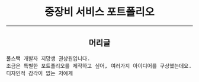 <h1 align="center">중장비 서비스 포트폴리오</h1>

---

<h2 align="center">머리글</h1>
<pre aligh="center">
풀스택 개발자 지망생 권상원입니다.
조금은 특별한 포트폴리오를 제작하고 싶어, 여러가지 아이디어를 구상했는데요.
디자인적 감각이 없는 저에게  
</pre>
